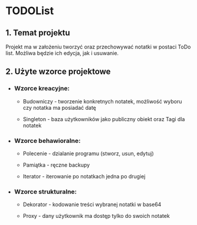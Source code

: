 # TODOList

## 1. Temat projektu

Projekt ma w założeniu tworzyć oraz przechowywać notatki w postaci ToDo list. Możliwa będzie ich edycja, jak i usuwanie.
## 2. Użyte wzorce projektowe

- ### Wzorce kreacyjne:

  - Budowniczy - tworzenie konkretnych notatek, możliwość wyboru czy notatka ma posiadać datę

  - Singleton - baza  użytkowników jako publiczny obiekt oraz Tagi dla notatek

- ### Wzorce behawioralne:

  - Polecenie - dzialanie programu (stworz, usun, edytuj)

  - Pamiątka - ręczne backupy  

  - Iterator - iterowanie po notatkach jedna po drugiej
  
- ### Wzorce strukturalne:

  - Dekorator - kodowanie treści wybranej notatki w base64 

  - Proxy - dany użytkownik ma dostęp tylko do swoich notatek
